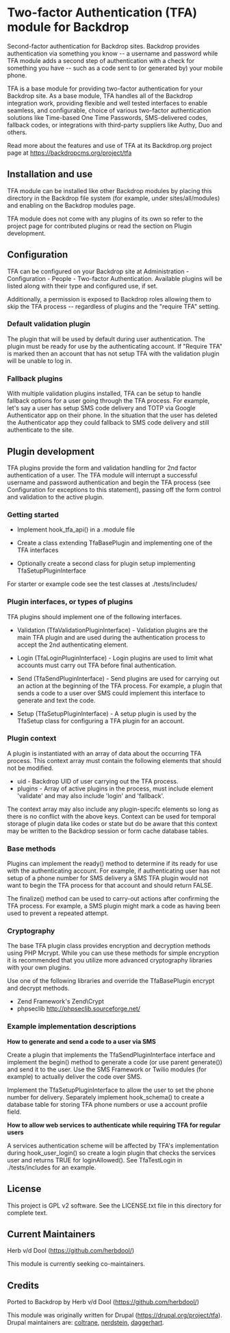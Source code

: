 # Two-factor Authentication (TFA) module for Backdrop

Second-factor authentication for Backdrop sites. Backdrop provides authentication
via something you know -- a username and password while TFA module adds a second
step of authentication with a check for something you have -- such as a code sent
to (or generated by) your mobile phone.

TFA is a base module for providing two-factor authentication for your Backdrop
site. As a base module, TFA handles all of the Backdrop integration work,
providing flexible and well tested interfaces to enable seamless, and
configurable, choice of various two-factor authentication solutions like
Time-based One Time Passwords, SMS-delivered codes, fallback codes, or
integrations with third-party suppliers like Authy, Duo and others.

Read more about the features and use of TFA at its Backdrop.org project page at
https://backdropcms.org/project/tfa

## Installation and use

TFA module can be installed like other Backdrop modules by placing this directory
in the Backdrop file system (for example, under sites/all/modules) and enabling on
the Backdrop modules page.

TFA module does not come with any plugins of its own so refer to the project
page for contributed plugins or read the section on Plugin development.

## Configuration

TFA can be configured on your Backdrop site at Administration - Configuration -
People - Two-factor Authentication. Available plugins will be listed along with
their type and configured use, if set.

Additionally, a permission is exposed to Backdrop roles allowing them to skip the
TFA process -- regardless of plugins and the "require TFA" setting.

### Default validation plugin

The plugin that will be used by default during user authentication. The plugin
must be ready for use by the authenticating account. If "Require TFA" is marked
then an account that has not setup TFA with the validation plugin will be unable
to log in.

### Fallback plugins

With multiple validation plugins installed, TFA can be setup to handle fallback
options for a user going through the TFA process. For example, let's say a user
has setup SMS code delivery and TOTP via Google Authenticator app on their
phone. In the situation that the user has deleted the Authenticator app they
could fallback to SMS code delivery and still authenticate to the site.

## Plugin development

TFA plugins provide the form and validation handling for 2nd factor
authentication of a user. The TFA module will interrupt a successful username
and password authentication and begin the TFA process (see Configuration for
exceptions to this statement), passing off the form control and validation to
the active plugin.

### Getting started

* Implement hook_tfa_api() in a .module file

* Create a class extending TfaBasePlugin and implementing one of the TFA
interfaces

* Optionally create a second class for plugin setup implementing
TfaSetupPluginInterface

For starter or example code see the test classes at ./tests/includes/

### Plugin interfaces, or types of plugins

TFA plugins should implement one of the following interfaces.

* Validation (TfaValidationPluginInterface) - Validation plugins are the main
TFA plugin and are used during the authentication process to accept the 2nd
authenticating element.

* Login (TfaLoginPluginInterface) - Login plugins are used to limit what
accounts must carry out TFA before final authentication.

* Send (TfaSendPluginInterface) - Send plugins are used for carrying out an
action at the beginning of the TFA process. For example, a plugin that sends a
code to a user over SMS could implement this interface to generate and text the
code.

* Setup (TfaSetupPluginInterface) - A setup plugin is used by the TfaSetup
 class for configuring a TFA plugin for an account.

### Plugin context

A plugin is instantiated with an array of data about the occurring TFA process.
This context array must contain the following elements that should not be
modified.

* uid - Backdrop UID of user carrying out the TFA process.
* plugins - Array of active plugins in the process, must include element
'validate' and may also include 'login' and 'fallback'.

The context array may also include any plugin-specifc elements so long as there
is no conflict with the above keys. Context can be used for temporal storage of
plugin data like codes or state but do be aware that this context may be written
to the Backdrop session or form cache database tables.

### Base methods

Plugins can implement the ready() method to determine if its ready for use with
the authenticating account. For example, if authenticating user has not setup of
a phone number for SMS delivery a SMS TFA plugin would not want to begin the TFA
process for that account and should return FALSE.

The finalize() method can be used to carry-out actions after confirming the TFA
process. For example, a SMS plugin might mark a code as having been used to
prevent a repeated attempt.

### Cryptography

The base TFA plugin class provides encryption and decryption methods using PHP
Mcrypt. While you can use these methods for simple encryption it is recommended
that you utilize more advanced cryptography libraries with your own plugins.

Use one of the following libraries and override the TfaBasePlugin encrypt and
decrypt methods.

* Zend Framework's Zend\Crypt
* phpseclib http://phpseclib.sourceforge.net/

### Example implementation descriptions

**How to generate and send a code to a user via SMS**

Create a plugin that implements the TfaSendPluginInterface interface and
implement the begin() method to generate a code (or use parent generate()) and
send it to the user. Use the SMS Framework or Twilio modules (for example) to
actually deliver the code over SMS.

Implement the TfaSetupPluginInterface to allow the user to
set the phone number for delivery. Separately implement hook_schema() to create
a database table for storing TFA phone numbers or use a account profile field.

**How to allow web services to authenticate while requiring TFA for regular
users**

A services authentication scheme will be affected by TFA's implementation during
hook_user_login() so create a login plugin that checks the services user and
returns TRUE for loginAllowed(). See TfaTestLogin in ./tests/includes for an
example.

## License

This project is GPL v2 software. See the LICENSE.txt file in this directory for complete text.

## Current Maintainers

Herb v/d Dool (https://github.com/herbdool/)

This module is currently seeking co-maintainers.

## Credits

Ported to Backdrop by Herb v/d Dool (https://github.com/herbdool/)

This module was originally written for Drupal (https://drupal.org/project/tfa). Drupal maintainers are: [coltrane](https://www.drupal.org/u/coltrane), [nerdstein](https://www.drupal.org/u/nerdstein), [daggerhart](https://www.drupal.org/u/daggerhart).